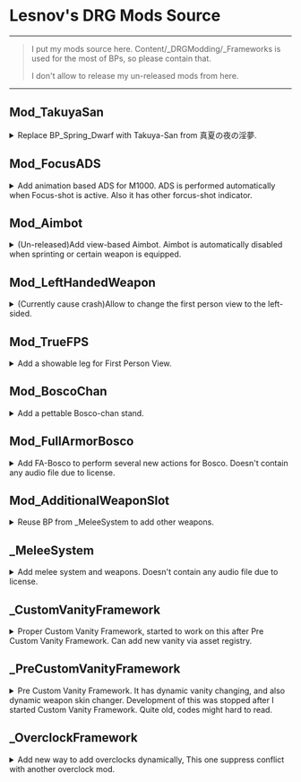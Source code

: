 # Lesnov's DRG Mods Source
---
> I put my mods source here. Content/_DRGModding/_Frameworks is used for the most of BPs, so please contain that.  
> 
> I don't allow to release my un-released mods from here. 
---


## Mod_TakuyaSan
<details>
  <summary>Replace BP_Spring_Dwarf with Takuya-San from 真夏の夜の淫夢.</summary>

```
..\Content\_DRGModding\_Cosmetics\Mod_TakuyaSan

..\AssetRegistry.*
```
</details>

## Mod_FocusADS
<details>
  <summary>Add animation based ADS for M1000. ADS is performed automatically when Focus-shot is active. Also it has other forcus-shot indicator. </summary>

```
..\Content\_DRGModding\Mod_FocusADS

..\AssetRegistry.*
```
</details>

## Mod_Aimbot
<details>
  <summary>(Un-released)Add view-based Aimbot. Aimbot is automatically disabled when sprinting or certain weapon is equipped. </summary>

```
..\Content\_DRGModding\Mod_Aimbot

..\AssetRegistry.*
```
</details>

## Mod_LeftHandedWeapon
<details>
  <summary>(Currently cause crash)Allow to change the first person view to the left-sided. </summary>

```
..\Content\_DRGModding\Mod_LeftHandedWeapon

..\AssetRegistry.*
```
</details>

## Mod_TrueFPS
<details>
  <summary>Add a showable leg for First Person View. </summary>

```
..\Content\_DRGModding\Mod_TrueFPS

..\AssetRegistry.*
```
</details>

## Mod_BoscoChan
<details>
  <summary>Add a pettable Bosco-chan stand. </summary>

```
..\Content\_DRGModding\Mod_BoscoChan

..\AssetRegistry.*
```
</details>

## Mod_FullArmorBosco
<details>
  <summary>Add FA-Bosco to perform several new actions for Bosco. Doesn't contain any audio file due to license.  </summary>

```
..\Content/_DRGModding/Mod_FullArmorBosco
..\Content/_DRGModding/_Frameworks/Widget

..\AssetRegistry.*
```
</details>

## Mod_AdditionalWeaponSlot 
<details>
  <summary>Reuse BP from _MeleeSystem to add other weapons.</summary>

```
..\Content/_DRGModding/_MeleeSystem/_HandleWeaponEquip  
..\Content/_DRGModding/_Frameworks/Widget  
..\Content/_DRGModding/Mod_AdditionalWeaponSlot  

..\AssetRegistry.*  
```
</details>

## _MeleeSystem 
<details>
  <summary>Add melee system and weapons. Doesn't contain any audio file due to license.  </summary>

```
..\Content/_DRGModding/_MeleeSystem  
..\Content/_DRGModding/_Frameworks/Widget  

..\AssetRegistry.*  
```
</details>

## _CustomVanityFramework
<details>
  <summary>Proper Custom Vanity Framework, started to work on this after Pre Custom Vanity Framework. Can add new vanity via asset registry.</summary>

```
..\Content\_CustomVanityFramework

..\AssetRegistry.*
```
</details>

## _PreCustomVanityFramework
<details>
  <summary>Pre Custom Vanity Framework. It has dynamic vanity changing, and also dynamic weapon skin changer. Development of this was stopped after I started Custom Vanity Framework. Quite old, codes might hard to read.</summary>

```
..\Content/_PreCustomVanityFramework

..\AssetRegistry.*
```
</details>

## _OverclockFramework
<details>
  <summary>Add new way to add overclocks dynamically, This one suppress conflict with another overclock mod.</summary>

```
..\Content/_OverclockFramework

..\AssetRegistry.*
```
</details>


